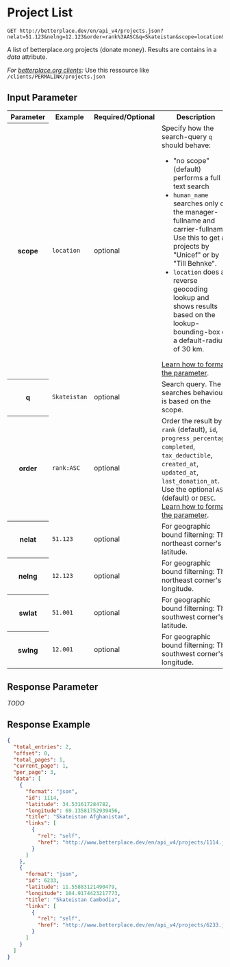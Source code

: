 
# Project List

```nginx
GET http://betterplace.dev/en/api_v4/projects.json?nelat=51.123&nelng=12.123&order=rank%3AASC&q=Skateistan&scope=location&swlat=51.001&swlng=12.001
```

A list of betterplace.org projects (donate money).
Results are contains in a *data* attribute.

*For [betterplace.org clients](README.md#client-api):*
Use this ressource like `/clients/PERMALINK/projects.json`


## Input Parameter

<table>
  <tr>
    <th>Parameter</th>
    <th>Example</th>
    <th>Required/Optional</th>
    <th>Description</th>
  </tr>
  <tr>
    <th>scope</th>
    <td><code>location</code></td>
    <td>optional</td>
    <td>Specify how the search-query <code>q</code> should behave:
<ul>
<li>"no scope" (default) performs a full text search
<li><code>human_name</code> searches only on the manager-fullname and carrier-fullname. Use this to get all projects by "Unicef" or by "Till Behnke".
<li><code>location</code> does a reverse geocoding lookup and shows results based on the lookup-bounding-box or a default-radius of 30 km.
</ul>
<a href="../README.md#request-parameter-format">Learn how to format the parameter</a>.
</td>
  </tr>
  <tr>
    <th>q</th>
    <td><code>Skateistan</code></td>
    <td>optional</td>
    <td>Search query. The searches behaviour is based on the scope.</td>
  </tr>
  <tr>
    <th>order</th>
    <td><code>rank:ASC</code></td>
    <td>optional</td>
    <td>Order the result by <code>rank</code> (default), <code>id</code>, <code>progress_percentage</code>,
<code>completed</code>, <code>tax_deductible</code>, <code>created_at</code>, <code>updated_at</code>,
<code>last_donation_at</code>.
Use the optional <code>ASC</code> (default) or <code>DESC</code>.
<a href="../README.md#request-parameter-format">Learn how to format the parameter</a>.
</td>
  </tr>
  <tr>
    <th>nelat</th>
    <td><code>51.123</code></td>
    <td>optional</td>
    <td>For geographic bound filterning: The northeast corner's latitude.</td>
  </tr>
  <tr>
    <th>nelng</th>
    <td><code>12.123</code></td>
    <td>optional</td>
    <td>For geographic bound filterning: The northeast corner's longitude.</td>
  </tr>
  <tr>
    <th>swlat</th>
    <td><code>51.001</code></td>
    <td>optional</td>
    <td>For geographic bound filterning: The southwest corner's latitude.</td>
  </tr>
  <tr>
    <th>swlng</th>
    <td><code>12.001</code></td>
    <td>optional</td>
    <td>For geographic bound filterning: The southwest corner's longitude.</td>
  </tr>
</table>

## Response Parameter

*TODO*

## Response Example

```json
{
  "total_entries": 2,
  "offset": 0,
  "total_pages": 1,
  "current_page": 1,
  "per_page": 3,
  "data": [
    {
      "format": "json",
      "id": 1114,
      "latitude": 34.531617284782,
      "longitude": 69.13581752939456,
      "title": "Skateistan Afghanistan",
      "links": [
        {
          "rel": "self",
          "href": "http://www.betterplace.dev/en/api_v4/projects/1114.json"
        }
      ]
    },
    {
      "format": "json",
      "id": 6233,
      "latitude": 11.55883121490479,
      "longitude": 104.9174423217773,
      "title": "Skateistan Cambodia",
      "links": [
        {
          "rel": "self",
          "href": "http://www.betterplace.dev/en/api_v4/projects/6233.json"
        }
      ]
    }
  ]
}
```

